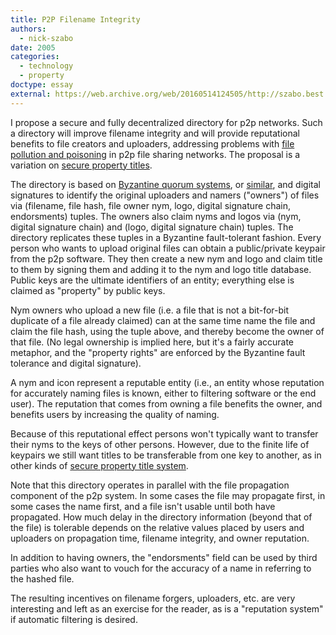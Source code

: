 ```yaml
---
title: P2P Filename Integrity
authors:
  - nick-szabo
date: 2005
categories:
  - technology
  - property
doctype: essay
external: https://web.archive.org/web/20160514124505/http://szabo.best.vwh.net/nameintegrity.html
---
```


I propose a secure and fully decentralized directory for p2p networks. Such a directory will improve filename integrity and will provide reputational benefits to file creators and uploaders, addressing problems with [file pollution and poisoning](https://web.archive.org/web/20160514124505/http://p2pecon.berkeley.edu/pub/CWC-EC05.pdf) in p2p file sharing networks. The proposal is a variation on [secure property titles](/secure-property-titles/).

The directory is based on [Byzantine quorum systems](https://web.archive.org/web/20160514124505/http://szabo.best.vwh.net/quorum.html), or [similar](/advances-in-distributed-security/), and digital signatures to identify the original uploaders and namers ("owners") of files via (filename, file hash, file owner nym, logo, digital signature chain, endorsments) tuples. The owners also claim nyms and logos via (nym, digital signature chain) and (logo, digital signature chain) tuples. The directory replicates these tuples in a Byzantine fault-tolerant fashion. Every person who wants to upload original files can obtain a public/private keypair from the p2p software. They then create a new nym and logo and claim title to them by signing them and adding it to the nym and logo title database. Public keys are the ultimate identifiers of an entity; everything else is claimed as "property" by public keys.

Nym owners who upload a new file (i.e. a file that is not a bit-for-bit duplicate of a file already claimed) can at the same time name the file and claim the file hash, using the tuple above, and thereby become the owner of that file. (No legal ownership is implied here, but it's a fairly accurate metaphor, and the "property rights" are enforced by the Byzantine fault tolerance and digital signature).

A nym and icon represent a reputable entity (i.e., an entity whose reputation for accurately naming files is known, either to filtering software or the end user). The reputation that comes from owning a file benefits the owner, and benefits users by increasing the quality of naming.

Because of this reputational effect persons won't typically want to transfer their nyms to the keys of other persons. However, due to the finite life of keypairs we still want titles to be transferable from one key to another, as in other kinds of [secure property title system](/secure-property-titles/).

Note that this directory operates in parallel with the file propagation component of the p2p system. In some cases the file may propagate first, in some cases the name first, and a file isn't usable until both have propagated. How much delay in the directory information (beyond that of the file) is tolerable depends on the relative values placed by users and uploaders on propagation time, filename integrity, and owner reputation.

In addition to having owners, the "endorsments" field can be used by third parties who also want to vouch for the accuracy of a name in referring to the hashed file.

The resulting incentives on filename forgers, uploaders, etc. are very interesting and left as an exercise for the reader, as is a "reputation system" if automatic filtering is desired.
